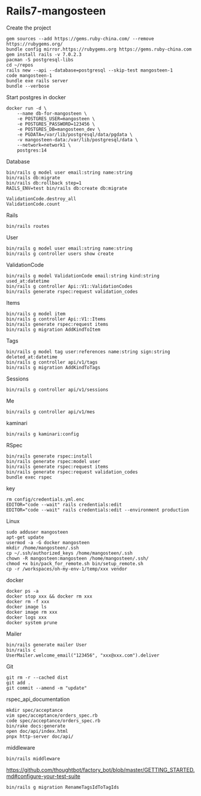 # Rails7-mangosteen

Create the project
```
gem sources --add https://gems.ruby-china.com/ --remove https://rubygems.org/
bundle config mirror.https://rubygems.org https://gems.ruby-china.com
gem install rails -v 7.0.2.3
pacman -S postgresql-libs
cd ~/repos
rails new --api --database=postgresql --skip-test mangosteen-1
code mangosteen-1
bundle exe rails server
bundle --verbose
```

Start postgres in docker
```
docker run -d \
    --name db-for-mangosteen \
    -e POSTGRES_USER=mangosteen \
    -e POSTGRES_PASSWORD=123456 \
    -e POSTGRES_DB=mangosteen_dev \
    -e PGDATA=/var/lib/postgresql/data/pgdata \
    -v mangosteen-data:/var/lib/postgresql/data \
    --network=network1 \
    postgres:14
```

Database
```
bin/rails g model user email:string name:string
bin/rails db:migrate
bin/rails db:rollback step=1
RAILS_ENV=test bin/rails db:create db:migrate

ValidationCode.destroy_all
ValidationCode.count
```

Rails
```
bin/rails routes
```

User
```
bin/rails g model user email:string name:string
bin/rails g controller users show create
```

ValidationCode
```
bin/rails g model ValidationCode email:string kind:string used_at:datetime
bin/rails g controller Api::V1::ValidationCodes
bin/rails generate rspec:request validation_codes
```

Items
```
bin/rails g model item
bin/rails g controller Api::V1::Items
bin/rails generate rspec:request items
bin/rails g migration AddKindToItem
```

Tags
```
bin/rails g model tag user:references name:string sign:string deleted_at:datetime
bin/rails g controller api/v1/tags
bin/rails g migration AddKindToTags
```

Sessions
```
bin/rails g controller api/v1/sessions
```

Me
```
bin/rails g controller api/v1/mes
```

kaminari
```
bin/rails g kaminari:config
```

RSpec
```
bin/rails generate rspec:install
bin/rails generate rspec:model user
bin/rails generate rspec:request items
bin/rails generate rspec:request validation_codes
bundle exec rspec
```

key
```
rm config/credentials.yml.enc
EDITOR="code --wait" rails credentials:edit
EDITOR="code --wait" rails credentials:edit --environment production
```

Linux
```
sudo adduser mangosteen
apt-get update
usermod -a -G docker mangosteen
mkdir /home/mangosteen/.ssh
cp ~/.ssh/authorized_keys /home/mangosteen/.ssh
chown -R mangosteen:mangosteen /home/mangosteen/.ssh/
chmod +x bin/pack_for_remote.sh bin/setup_remote.sh
cp -r /workspaces/oh-my-env-1/temp/xxx vendor
```

docker
```
docker ps -a
docker stop xxx && docker rm xxx
docker rm -f xxx
docker image ls
docker image rm xxx
docker logs xxx
docker system prune
```

Mailer
```
bin/rails generate mailer User
bin/rails c
UserMailer.welcome_email("123456", "xxx@xxx.com").deliver
```

Git
```
git rm -r --cached dist
git add .
git commit --amend -m "update"
```

rspec_api_documentation
```
mkdir spec/acceptance
vim spec/acceptance/orders_spec.rb
code spec/acceptance/orders_spec.rb
bin/rake docs:generate
open doc/api/index.html
pnpx http-server doc/api/
```

middleware
```
bin/rails middleware
```

https://github.com/thoughtbot/factory_bot/blob/master/GETTING_STARTED.md#configure-your-test-suite

```
bin/rails g migration RenameTagsIdToTagIds
```